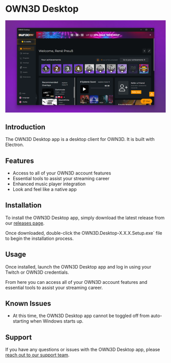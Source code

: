 # OWN3D Desktop

![](preview.png)

## Introduction

The OWN3D Desktop app is a desktop client for OWN3D. It is built with Electron.

## Features

- Access to all of your OWN3D account features
- Essential tools to assist your streaming career
- Enhanced music player integration
- Look and feel like a native app

## Installation

To install the OWN3D Desktop app, simply download the latest release from our [releases page](https://github.com/own3d/desktop/releases/latest).

Once downloaded, double-click the OWN3D.Desktop-X.X.X.Setup.exe` file to begin the installation process.

## Usage

Once installed, launch the OWN3D Desktop app and log in using your Twitch or OWN3D credentials.

From here you can access all of your OWN3D account features and essential tools to assist your streaming career.

## Known Issues

- At this time, the OWN3D Desktop app cannot be toggled off from auto-starting when Windows starts up.

## Support

If you have any questions or issues with the OWN3D Desktop app, please [reach out to our support team](https://www.own3d.tv/contact).
